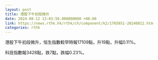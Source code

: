 ```yaml
---
layout: post
title: 港股下午初段微升
date: 2024-08-12 13:03:50.000000000 +08:00
link: https://news.rthk.hk/rthk/ch/component/k2/1765851-20240812.htm
categories: rthk
---
```


港股下午初段微升，恒生指數較早時報17109點，升19點，升幅0.11%。

科技指數報3428點，跌7點，跌幅0.23%。
